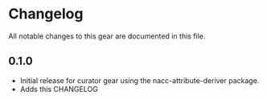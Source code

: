 # Changelog

All notable changes to this gear are documented in this file.

## 0.1.0

* Initial release for curator gear using the nacc-attribute-deriver package.
* Adds this CHANGELOG
  